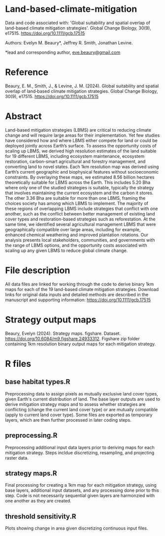 # Land-based-climate-mitigation
Data and code associated with: 'Global suitability and spatial overlap of land-based climate mitigation strategies'. Global Change Biology, 30(9), e17515. https://doi.org/10.1111/gcb.17515

Authors: Evelyn M. Beaury*, Jeffrey R. Smith, Jonathan Levine.

*lead and corresponding author, eve.beaury@gmail.com

# Reference

Beaury, E. M., Smith, J., & Levine, J. M. (2024). Global suitability and spatial overlap of land‐based climate mitigation strategies. Global Change Biology, 30(9), e17515. https://doi.org/10.1111/gcb.17515

# Abstract

Land-based mitigation strategies (LBMS) are critical to reducing climate change and will require large areas for their implementation. Yet few studies have considered how and where LBMS either compete for land or could be deployed jointly across Earth’s surface. To assess the opportunity costs of scaling up LBMS, we derived high resolution estimates of the land suitable for 19 different LBMS, including ecosystem maintenance, ecosystem restoration, carbon-smart agricultural and forestry management, and converting land to novel states. Each 1km resolution map was derived using Earth’s current geographic and biophysical features without socioeconomic constraints. By overlaying these maps, we estimated 8.56 billion hectares theoretically suitable for LBMS across the Earth. This includes 5.20 Bha where only one of the studied strategies is suitable, typically the strategy that involves maintaining the current ecosystem and the carbon it stores. The other 3.36 Bha are suitable for more than one LBMS, framing the choices society has among which LBMS to implement. The majority of these regions of overlapping LBMS include strategies that conflict with one another, such as the conflict between better management of existing land cover types and restoration-based strategies such as reforestation. At the same time, we identified several agricultural management LBMS that were geographically compatible over large areas, including for example, enhanced chemical weathering and improved plantation rotations. Our analysis presents local stakeholders, communities, and governments with the range of LBMS options, and the opportunity costs associated with scaling up any given LBMS to reduce global climate change.

# File description
All data files are linked for working through the code to derive binary 1km maps for each of the 19 land-based climate mitigation strategies. Download links for original data inputs and detailed methods are described in the manuscript and supporting information: https://doi.org/10.1111/gcb.17515

# Strategy output maps
Beaury, Evelyn (2024). Strategy maps. figshare. Dataset. https://doi.org/10.6084/m9.figshare.24933312.
Figshare zip folder containing 1km resolution binary output maps for each mitigation strategy.

# R files

## base habitat types.R

Preprocessing data to assign pixels as mutually exclusive land cover types, given Earth's current distribution of land. The base layer outputs are used to derive mitigation strategy maps and to assess whether strategies are conflicting (change the current land cover type) or are mutually compatible (apply to current land cover type). Some files are exported as temporary layers, which are then further processed in later coding steps.

## preprocessing.R

Preprocessing additional input data layers prior to deriving maps for each mitigation strategy. Steps incldue discretizing, resampling, and projecting raster data.

## strategy maps.R

Final processing for creating a 1km map for each mitigation strategy, using base layers, additional input datasets, and any processing done prior to this step. Code is not necessarily sequential given layers are harmonzied with one another as they are created.

## threshold sensitivity.R

Plots showing change in area given discretizing continuous input files.




